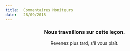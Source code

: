 ```yaml
---
title:  Commentaires Moniteurs
date:   28/09/2018
---
```


### <center>Nous travaillons sur cette leçon.</center>
<center>Revenez plus tard, s'il vous plaît.</center>